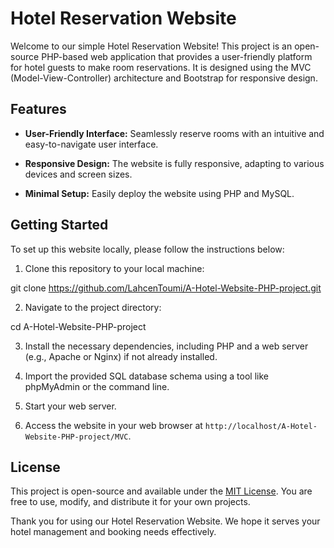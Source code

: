 
 # Hotel Reservation Website

Welcome to our simple Hotel Reservation Website! This project is an open-source PHP-based web application that provides a user-friendly platform for hotel guests to make room reservations. It is designed using the MVC (Model-View-Controller) architecture and Bootstrap for responsive design.

## Features

- **User-Friendly Interface:** Seamlessly reserve rooms with an intuitive and easy-to-navigate user interface.

- **Responsive Design:** The website is fully responsive, adapting to various devices and screen sizes.
- **Minimal Setup:** Easily deploy the website using PHP and MySQL.

## Getting Started

To set up this website locally, please follow the instructions below:

1. Clone this repository to your local machine:

git clone https://github.com/LahcenToumi/A-Hotel-Website-PHP-project.git


2. Navigate to the project directory:

cd A-Hotel-Website-PHP-project

3. Install the necessary dependencies, including PHP and a web server (e.g., Apache or Nginx) if not already installed.


4. Import the provided SQL database schema using a tool like phpMyAdmin or the command line.

5. Start your web server.


6. Access the website in your web browser at `http://localhost/A-Hotel-Website-PHP-project/MVC`.


## License

This project is open-source and available under the [MIT License](https://github.com/LahcenToumi/A-Hotel-Website-PHP-project/blob/main/LICENSE). You are free to use, modify, and distribute it for your own projects.


Thank you for using our Hotel Reservation Website. We hope it serves your hotel management and booking needs effectively.


